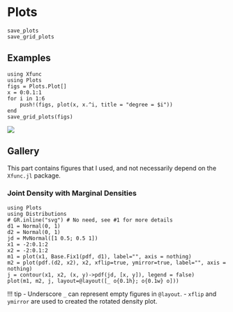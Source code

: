 # Plots

```@docs
save_plots
save_grid_plots
```

## Examples

```@example
using Xfunc
using Plots
figs = Plots.Plot[]
x = 0:0.1:1
for i in 1:6
    push!(figs, plot(x, x.^i, title = "degree = $i"))
end
save_grid_plots(figs)
```

![](/tmp/all.png)

## Gallery

This part contains figures that I used, and not necessarily depend on the `Xfunc.jl` package.

### Joint Density with Marginal Densities

```@example
using Plots
using Distributions
# GR.inline("svg") # No need, see #1 for more details
d1 = Normal(0, 1)
d2 = Normal(0, 1)
jd = MvNormal([1 0.5; 0.5 1])
x1 = -2:0.1:2
x2 = -2:0.1:2
m1 = plot(x1, Base.Fix1(pdf, d1), label="", axis = nothing)
m2 = plot(pdf.(d2, x2), x2, xflip=true, ymirror=true, label="", axis = nothing)
j = contour(x1, x2, (x, y)->pdf(jd, [x, y]), legend = false)
plot(m1, m2, j, layout=@layout([_ o{0.1h}; o{0.1w} o]))
```

!!! tip
    - Underscore `_` can represent empty figures in `@layout`.
    - `xflip` and `ymirror` are used to created the rotated density plot.
